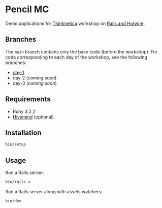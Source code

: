 # Pencil MC

Demo applications for [Thinknetica][] workshop on [Rails and Hotwire][workshop].

## Branches

The `main` branch contains only the base code (before the workshop). For code corresponding to each day of the workshop, see the following branches:

- [day-1](https://github.com/thinknetica/workshop_hotwire/tree/day-1)
- day-2 (_coming soon_)
- day-3 (_coming soon_)

## Requirements

- Ruby 3.2.2
- [Hivemind][] (optional)

## Installation

```sh
bin/setup
```

## Usage

Run a Rails server:

```sh
bin/rails s
```

Run a Rails server along with assets watchers:

```sh
bin/dev
```

[Hivemind]: https://github.com/DarthSim/hivemind
[Thinknetica]: https://thinknetica.com
[workshop]: https://thinknetica.com/pro/workshop_rails_hotwire
